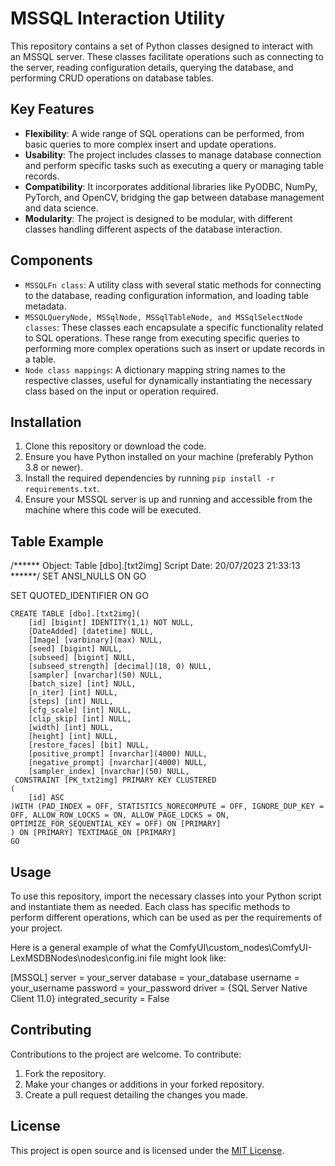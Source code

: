 # MSSQL Interaction Utility

This repository contains a set of Python classes designed to interact with an MSSQL server. These classes facilitate operations such as connecting to the server, reading configuration details, querying the database, and performing CRUD operations on database tables.

## Key Features

- **Flexibility**: A wide range of SQL operations can be performed, from basic queries to more complex insert and update operations.
- **Usability**: The project includes classes to manage database connection and perform specific tasks such as executing a query or managing table records.
- **Compatibility**: It incorporates additional libraries like PyODBC, NumPy, PyTorch, and OpenCV, bridging the gap between database management and data science.
- **Modularity**: The project is designed to be modular, with different classes handling different aspects of the database interaction.

## Components

- `MSSQLFn class`: A utility class with several static methods for connecting to the database, reading configuration information, and loading table metadata.
- `MSSQLQueryNode, MSSqlNode, MSSqlTableNode, and MSSqlSelectNode classes`: These classes each encapsulate a specific functionality related to SQL operations. These range from executing specific queries to performing more complex operations such as insert or update records in a table.
- `Node class mappings`: A dictionary mapping string names to the respective classes, useful for dynamically instantiating the necessary class based on the input or operation required.

## Installation

1. Clone this repository or download the code.
2. Ensure you have Python installed on your machine (preferably Python 3.8 or newer).
3. Install the required dependencies by running `pip install -r requirements.txt`.
4. Ensure your MSSQL server is up and running and accessible from the machine where this code will be executed.

## Table Example
/****** Object:  Table [dbo].[txt2img]    Script Date: 20/07/2023 21:33:13 ******/
SET ANSI_NULLS ON
GO

SET QUOTED_IDENTIFIER ON
GO

```
CREATE TABLE [dbo].[txt2img](
	[id] [bigint] IDENTITY(1,1) NOT NULL,
	[DateAdded] [datetime] NULL,
	[Image] [varbinary](max) NULL,
	[seed] [bigint] NULL,
	[subseed] [bigint] NULL,
	[subseed_strength] [decimal](18, 0) NULL,
	[sampler] [nvarchar](50) NULL,
	[batch_size] [int] NULL,
	[n_iter] [int] NULL,
	[steps] [int] NULL,
	[cfg_scale] [int] NULL,
	[clip_skip] [int] NULL,
	[width] [int] NULL,
	[height] [int] NULL,
	[restore_faces] [bit] NULL,
	[positive_prompt] [nvarchar](4000) NULL,
	[negative_prompt] [nvarchar](4000) NULL,
	[sampler_index] [nvarchar](50) NULL,
 CONSTRAINT [PK_txt2img] PRIMARY KEY CLUSTERED 
(
	[id] ASC
)WITH (PAD_INDEX = OFF, STATISTICS_NORECOMPUTE = OFF, IGNORE_DUP_KEY = OFF, ALLOW_ROW_LOCKS = ON, ALLOW_PAGE_LOCKS = ON, OPTIMIZE_FOR_SEQUENTIAL_KEY = OFF) ON [PRIMARY]
) ON [PRIMARY] TEXTIMAGE_ON [PRIMARY]
GO
```




## Usage

To use this repository, import the necessary classes into your Python script and instantiate them as needed. Each class has specific methods to perform different operations, which can be used as per the requirements of your project.

Here is a general example of what the ComfyUI\custom_nodes\ComfyUI-LexMSDBNodes\nodes\config.ini file might look like:

[MSSQL]
server = your_server
database = your_database
username = your_username
password = your_password
driver = {SQL Server Native Client 11.0}
integrated_security = False
## Contributing

Contributions to the project are welcome. To contribute:
1. Fork the repository.
2. Make your changes or additions in your forked repository.
3. Create a pull request detailing the changes you made.


## License

This project is open source and is licensed under the [MIT License](LICENSE).
